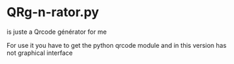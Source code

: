 # QRg-n-rator.py
is juste a Qrcode générator for me

For use it you have to get the python qrcode module and in this version has not graphical interface
